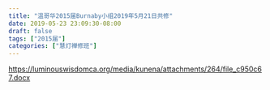 ```yaml
---
title: "温哥华2015届Burnaby小组2019年5月21日共修"
date: 2019-05-23 23:09:30-08:00
draft: false
tags: ["2015届"]
categories: ["慧灯禅修班"]
---
```

https://luminouswisdomca.org/media/kunena/attachments/264/file_c950c67.docx
